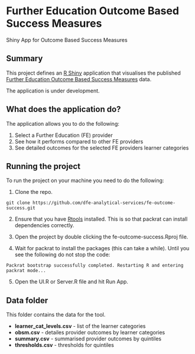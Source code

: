 # Further Education Outcome Based Success Measures
Shiny App for Outcome Based Success Measures

## Summary
 
This project defines an [R Shiny](https://shiny.rstudio.com/) application that visualises the published [Further Education Outcome Based  Success Measures](https://www.gov.uk/government/collections/statistics-outcome-based-success-measures) data.
 
The application is under development.
 
## What does the application do?
 
The application allows you to do the following:
 
1. Select a Further Education (FE) provider
2. See how it performs compared to other FE providers
3. See detailed outcomes for the selected FE providers learner categories 
 
## Running the project
 
To run the project on your machine you need to do the following:
 
1. Clone the repo.
 
`git clone https://github.com/dfe-analytical-services/fe-outcome-success.git`
 
2. Ensure that you have [Rtools](https://cran.r-project.org/bin/windows/Rtools/) installed. This is so that packrat can install dependencies correctly.
 
3. Open the project by double clicking the fe-outcome-success.Rproj file.
 
4. Wait for packrat to install the packages (this can take a while). Until you see the following do not stop the code:
 
`Packrat bootstrap successfully completed. Restarting R and entering packrat mode...`
   
5. Open the UI.R or Server.R file and hit Run App.

## Data folder

This folder contains the data for the tool. 
- **learner_cat_levels.csv** - list of the learner categories
- **obsm.csv** - detailes provider outcomes by learner categories
- **summary.csv** - summarised provider outcomes by quintiles
- **thresholds.csv** - thresholds for quintiles
